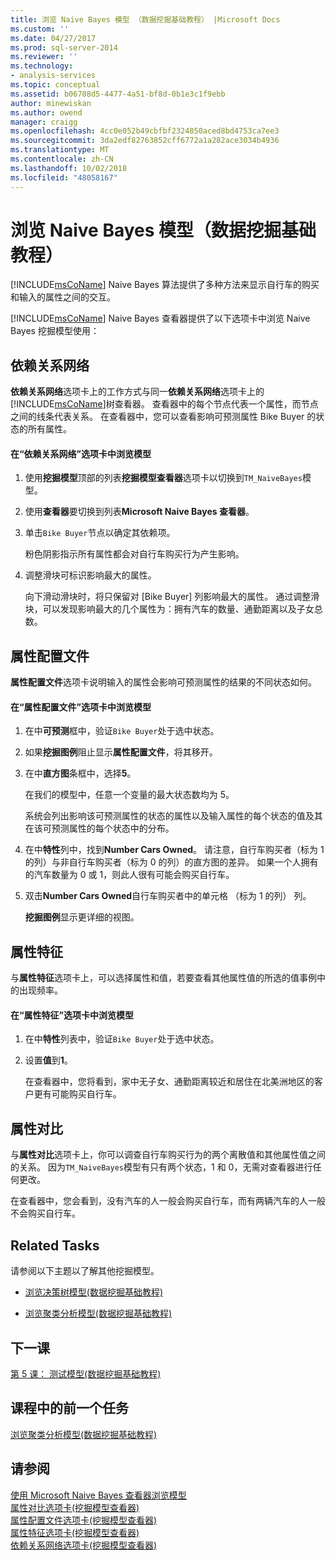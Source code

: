 ```yaml
---
title: 浏览 Naive Bayes 模型 （数据挖掘基础教程） |Microsoft Docs
ms.custom: ''
ms.date: 04/27/2017
ms.prod: sql-server-2014
ms.reviewer: ''
ms.technology:
- analysis-services
ms.topic: conceptual
ms.assetid: b06708d5-4477-4a51-bf8d-0b1e3c1f9ebb
author: minewiskan
ms.author: owend
manager: craigg
ms.openlocfilehash: 4cc0e052b49cbfbf2324850aced8bd4753ca7ee3
ms.sourcegitcommit: 3da2edf82763852cff6772a1a282ace3034b4936
ms.translationtype: MT
ms.contentlocale: zh-CN
ms.lasthandoff: 10/02/2018
ms.locfileid: "48058167"
---
```

# <a name="exploring-the-naive-bayes-model-basic-data-mining-tutorial"></a>浏览 Naive Bayes 模型（数据挖掘基础教程）
  [!INCLUDE[msCoName](../includes/msconame-md.md)] Naive Bayes 算法提供了多种方法来显示自行车的购买和输入的属性之间的交互。  
  
 [!INCLUDE[msCoName](../includes/msconame-md.md)] Naive Bayes 查看器提供了以下选项卡中浏览 Naive Bayes 挖掘模型使用：  
  
 
  
##  <a name="DependencyNetwork"></a> 依赖关系网络  
 **依赖关系网络**选项卡上的工作方式与同一**依赖关系网络**选项卡上的[!INCLUDE[msCoName](../includes/msconame-md.md)]树查看器。 查看器中的每个节点代表一个属性，而节点之间的线条代表关系。 在查看器中，您可以查看影响可预测属性 Bike Buyer 的状态的所有属性。  
  
#### <a name="to-explore-the-model-in-the-dependency-network-tab"></a>在“依赖关系网络”选项卡中浏览模型  
  
1.  使用**挖掘模型**顶部的列表**挖掘模型查看器**选项卡以切换到`TM_NaiveBayes`模型。  
  
2.  使用**查看器**要切换到列表**Microsoft Naive Bayes 查看器**。  
  
3.  单击`Bike Buyer`节点以确定其依赖项。  
  
     粉色阴影指示所有属性都会对自行车购买行为产生影响。  
  
4.  调整滑块可标识影响最大的属性。  
  
     向下滑动滑块时，将只保留对 [Bike Buyer] 列影响最大的属性。 通过调整滑块，可以发现影响最大的几个属性为：拥有汽车的数量、通勤距离以及子女总数。  
 
  
##  <a name="AttributeProfiles"></a> 属性配置文件  
 **属性配置文件**选项卡说明输入的属性会影响可预测属性的结果的不同状态如何。  
  
#### <a name="to-explore-the-model-in-the-attribute-profiles-tab"></a>在“属性配置文件”选项卡中浏览模型  
  
1.  在中**可预测**框中，验证`Bike Buyer`处于选中状态。  
  
2.  如果**挖掘图例**阻止显示**属性配置文件**，将其移开。  
  
3.  在中**直方图**条框中，选择**5**。  
  
     在我们的模型中，任意一个变量的最大状态数均为 5。  
  
     系统会列出影响该可预测属性的状态的属性以及输入属性的每个状态的值及其在该可预测属性的每个状态中的分布。  
  
4.  在中**特性**列中，找到**Number Cars Owned**。  请注意，自行车购买者（标为 1 的列）与非自行车购买者（标为 0 的列）的直方图的差异。 如果一个人拥有的汽车数量为 0 或 1，则此人很有可能会购买自行车。  
  
5.  双击**Number Cars Owned**自行车购买者中的单元格 （标为 1 的列） 列。  
  
     **挖掘图例**显示更详细的视图。  
  
  
##  <a name="AttributeCharacteristics"></a> 属性特征  
 与**属性特征**选项卡上，可以选择属性和值，若要查看其他属性值的所选的值事例中的出现频率。  
  
#### <a name="to-explore-the-model-in-the-attribute-characteristics-tab"></a>在“属性特征”选项卡中浏览模型  
  
1.  在中**特性**列表中，验证`Bike Buyer`处于选中状态。  
  
2.  设置**值**到**1**。  
  
     在查看器中，您将看到，家中无子女、通勤距离较近和居住在北美洲地区的客户更有可能购买自行车。  
  
  
##  <a name="AttributeDiscrimination"></a> 属性对比  
 与**属性对比**选项卡上，你可以调查自行车购买行为的两个离散值和其他属性值之间的关系。 因为`TM_NaiveBayes`模型有只有两个状态，1 和 0，无需对查看器进行任何更改。  
  
 在查看器中，您会看到，没有汽车的人一般会购买自行车，而有两辆汽车的人一般不会购买自行车。  
  
## <a name="related-tasks"></a>Related Tasks  
 请参阅以下主题以了解其他挖掘模型。  
  
-   [浏览决策树模型&#40;数据挖掘基础教程&#41;](../../2014/tutorials/exploring-the-decision-tree-model-basic-data-mining-tutorial.md)  
  
-   [浏览聚类分析模型&#40;数据挖掘基础教程&#41;](../../2014/tutorials/exploring-the-clustering-model-basic-data-mining-tutorial.md)  
  
## <a name="next-lesson"></a>下一课  
 [第 5 课： 测试模型&#40;数据挖掘基础教程&#41;](../../2014/tutorials/lesson-5-testing-models-basic-data-mining-tutorial.md)  
  
## <a name="previous-task-in-lesson"></a>课程中的前一个任务  
 [浏览聚类分析模型&#40;数据挖掘基础教程&#41;](../../2014/tutorials/exploring-the-clustering-model-basic-data-mining-tutorial.md)  
  
## <a name="see-also"></a>请参阅  
 [使用 Microsoft Naive Bayes 查看器浏览模型](../../2014/analysis-services/data-mining/browse-a-model-using-the-microsoft-naive-bayes-viewer.md)   
 [属性对比选项卡&#40;挖掘模型查看器&#41;](../../2014/analysis-services/attribute-discrimination-tab-mining-model-viewer.md)   
 [属性配置文件选项卡&#40;挖掘模型查看器&#41;](../../2014/analysis-services/attribute-profiles-tab-mining-model-viewer.md)   
 [属性特征选项卡&#40;挖掘模型查看器&#41;](../../2014/analysis-services/attribute-characteristics-tab-mining-model-viewer.md)   
 [依赖关系网络选项卡&#40;挖掘模型查看器&#41;](../../2014/analysis-services/dependency-network-tab-mining-model-viewer.md)  
  
  
